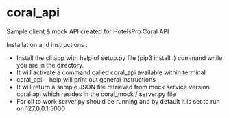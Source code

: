 # coral_api
Sample client &amp; mock API created for HotelsPro Coral API

Installation and instructions :
- Install the cli app with help of setup.py file (pip3 install .)
command while you are in the directory.
- It will activate a command called coral_api available within terminal
- coral_api --help will print out general instructions
- It will return a sample JSON file retrieved from mock service version
coral api which resides in the coral_mock / server.py file
- For cli to work server.py should be running and by default it is set
to run on 127.0.0.1:5000
